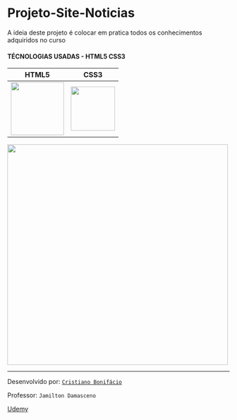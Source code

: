 # Projeto-Site-Noticias
A ideia deste projeto é colocar em pratica todos os conhecimentos adquiridos no curso  

#### TÉCNOLOGIAS USADAS - HTML5 CSS3



HTML5 | CSS3 |
------|----- |
<img src="https://user-images.githubusercontent.com/77255300/105902508-8228ab00-5ffd-11eb-9af7-d2e0dd4f22ee.png" width=120> | <img src="https://user-images.githubusercontent.com/77255300/105901769-95874680-5ffc-11eb-84c0-8076abf1f72f.png" width=100> |
<img src="https://user-images.githubusercontent.com/77255300/105891389-5b637800-5fef-11eb-994c-f43a659ce434.png" width=500>


---



Desenvolvido por: [```Cristiano Bonifácio``` ](https://www.linkedin.com/in/prasempreweb/)  

Professor: ```Jamilton Damasceno```  

[Udemy](https://www.udemy.com/)  

